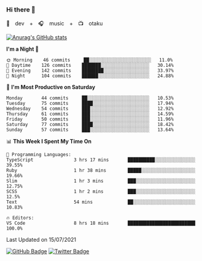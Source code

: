### Hi there 👋

🚀　dev　+　🎧　music　+　📺　otaku


[![Anurag's GitHub stats](https://github-readme-stats.vercel.app/api?username=koheitasaka&count_private=true&show_icons=true&theme=monokai)](https://github.com/koheitasaka/github-readme-stats)

<!--START_SECTION:waka-->
**I'm a Night 🦉** 

```text
🌞 Morning    46 commits     ██░░░░░░░░░░░░░░░░░░░░░░░   11.0% 
🌆 Daytime    126 commits    ███████░░░░░░░░░░░░░░░░░░   30.14% 
🌃 Evening    142 commits    ████████░░░░░░░░░░░░░░░░░   33.97% 
🌙 Night      104 commits    ██████░░░░░░░░░░░░░░░░░░░   24.88%

```
📅 **I'm Most Productive on Saturday** 

```text
Monday       44 commits     ██░░░░░░░░░░░░░░░░░░░░░░░   10.53% 
Tuesday      75 commits     ████░░░░░░░░░░░░░░░░░░░░░   17.94% 
Wednesday    54 commits     ███░░░░░░░░░░░░░░░░░░░░░░   12.92% 
Thursday     61 commits     ███░░░░░░░░░░░░░░░░░░░░░░   14.59% 
Friday       50 commits     ███░░░░░░░░░░░░░░░░░░░░░░   11.96% 
Saturday     77 commits     ████░░░░░░░░░░░░░░░░░░░░░   18.42% 
Sunday       57 commits     ███░░░░░░░░░░░░░░░░░░░░░░   13.64%

```


📊 **This Week I Spent My Time On** 

```text
💬 Programming Languages: 
TypeScript               3 hrs 17 mins       ██████████░░░░░░░░░░░░░░░   39.55% 
Ruby                     1 hr 38 mins        █████░░░░░░░░░░░░░░░░░░░░   19.66% 
Slim                     1 hr 3 mins         ███░░░░░░░░░░░░░░░░░░░░░░   12.75% 
SCSS                     1 hr 2 mins         ███░░░░░░░░░░░░░░░░░░░░░░   12.5% 
Text                     54 mins             ██░░░░░░░░░░░░░░░░░░░░░░░   10.83%

🔥 Editors: 
VS Code                  8 hrs 18 mins       █████████████████████████   100.0%

```


 Last Updated on 15/07/2021
<!--END_SECTION:waka-->

[![GitHub Badge](https://img.shields.io/badge/GitHub-100000?style=for-the-badge&logo=github&logoColor=white)](https://github.com/koheitasaka)
[![Twitter Badge](https://img.shields.io/badge/Twitter-1DA1F2?style=for-the-badge&logo=twitter&logoColor=white)](https://twitter.com/sleep_asleep_)
